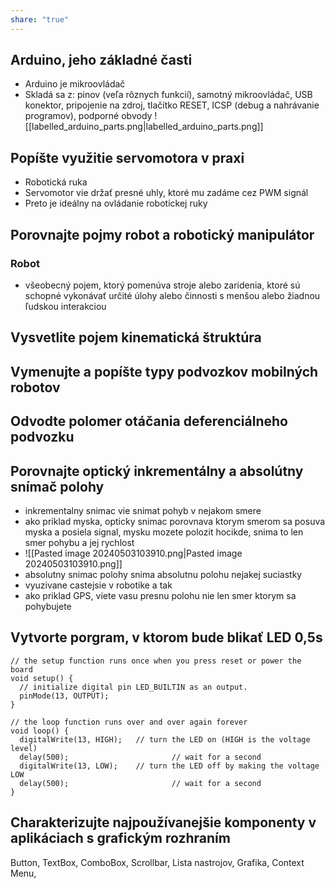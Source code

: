 ```yaml
---
share: "true"
---
```

## Arduino, jeho základné časti
- Arduino je mikroovládač
- Skladá sa z: pinov (veľa rôznych funkcií), samotný mikroovládač, USB konektor, pripojenie na zdroj, tlačítko RESET, ICSP (debug a nahrávanie programov), podporné obvody
![[labelled_arduino_parts.png|labelled_arduino_parts.png]]
## Popíšte využitie servomotora v praxi
- Robotická ruka 
- Servomotor vie držať presné uhly, ktoré mu zadáme cez PWM signál
- Preto je ideálny na ovládanie robotickej ruky

## Porovnajte pojmy robot a robotický manipulátor

### Robot
- všeobecný pojem, ktorý pomenúva stroje alebo zaridenia, ktoré sú schopné vykonávať určité úlohy alebo činnosti s menšou alebo žiadnou ľudskou interakciou

## Vysvetlite pojem kinematická štruktúra


## Vymenujte a popíšte typy podvozkov mobilných robotov


## Odvodte polomer otáčania deferenciálneho podvozku


## Porovnajte optický inkrementálny a absolútny snímač polohy
- inkrementalny snimac vie snimat pohyb v nejakom smere
- ako priklad myska, opticky snimac porovnava ktorym smerom sa posuva myska a posiela signal, mysku mozete polozit hocikde, snima to len smer pohybu a jej rychlost
- ![[Pasted image 20240503103910.png|Pasted image 20240503103910.png]]
- absolutny snimac polohy snima absolutnu polohu nejakej suciastky
- vyuzivane castejsie v robotike a tak
- ako priklad GPS, viete vasu presnu polohu nie len smer ktorym sa pohybujete
## Vytvorte porgram, v ktorom bude blikať LED 0,5s

```c++\
// the setup function runs once when you press reset or power the board
void setup() {
  // initialize digital pin LED_BUILTIN as an output.
  pinMode(13, OUTPUT);
}

// the loop function runs over and over again forever
void loop() {
  digitalWrite(13, HIGH);   // turn the LED on (HIGH is the voltage level)
  delay(500);                       // wait for a second
  digitalWrite(13, LOW);    // turn the LED off by making the voltage LOW
  delay(500);                       // wait for a second
}
```
## Charakterizujte najpoužívanejšie komponenty v aplikáciach s grafickým rozhraním
Button, TextBox, ComboBox, Scrollbar, Lista nastrojov, Grafika, Context Menu, 

